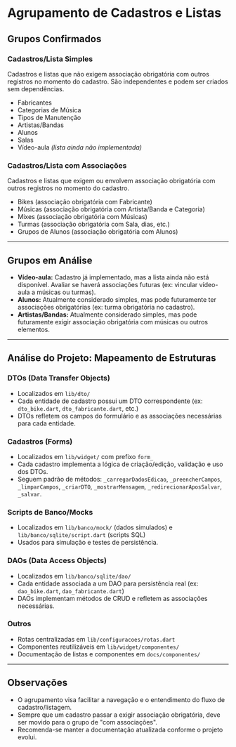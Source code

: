 # Agrupamento de Cadastros e Listas

## Grupos Confirmados

### Cadastros/Lista Simples
Cadastros e listas que não exigem associação obrigatória com outros registros no momento do cadastro. São independentes e podem ser criados sem dependências.

- Fabricantes
- Categorias de Música
- Tipos de Manutenção
- Artistas/Bandas
- Alunos
- Salas
- Vídeo-aula *(lista ainda não implementada)*

### Cadastros/Lista com Associações
Cadastros e listas que exigem ou envolvem associação obrigatória com outros registros no momento do cadastro.

- Bikes (associação obrigatória com Fabricante)
- Músicas (associação obrigatória com Artista/Banda e Categoria)
- Mixes (associação obrigatória com Músicas)
- Turmas (associação obrigatória com Sala, dias, etc.)
- Grupos de Alunos (associação obrigatória com Alunos)

---

## Grupos em Análise

- **Vídeo-aula:** Cadastro já implementado, mas a lista ainda não está disponível. Avaliar se haverá associações futuras (ex: vincular vídeo-aula a músicas ou turmas).
- **Alunos:** Atualmente considerado simples, mas pode futuramente ter associações obrigatórias (ex: turma obrigatória no cadastro).
- **Artistas/Bandas:** Atualmente considerado simples, mas pode futuramente exigir associação obrigatória com músicas ou outros elementos.

---

## Análise do Projeto: Mapeamento de Estruturas

### DTOs (Data Transfer Objects)
- Localizados em `lib/dto/`
- Cada entidade de cadastro possui um DTO correspondente (ex: `dto_bike.dart`, `dto_fabricante.dart`, etc.)
- DTOs refletem os campos do formulário e as associações necessárias para cada entidade.

### Cadastros (Forms)
- Localizados em `lib/widget/` com prefixo `form_`
- Cada cadastro implementa a lógica de criação/edição, validação e uso dos DTOs.
- Seguem padrão de métodos: `_carregarDadosEdicao`, `_preencherCampos`, `_limparCampos`, `_criarDTO`, `_mostrarMensagem`, `_redirecionarAposSalvar`, `_salvar`.

### Scripts de Banco/Mocks
- Localizados em `lib/banco/mock/` (dados simulados) e `lib/banco/sqlite/script.dart` (scripts SQL)
- Usados para simulação e testes de persistência.

### DAOs (Data Access Objects)
- Localizados em `lib/banco/sqlite/dao/`
- Cada entidade associada a um DAO para persistência real (ex: `dao_bike.dart`, `dao_fabricante.dart`)
- DAOs implementam métodos de CRUD e refletem as associações necessárias.

### Outros
- Rotas centralizadas em `lib/configuracoes/rotas.dart`
- Componentes reutilizáveis em `lib/widget/componentes/`
- Documentação de listas e componentes em `docs/componentes/`

---

## Observações
- O agrupamento visa facilitar a navegação e o entendimento do fluxo de cadastro/listagem.
- Sempre que um cadastro passar a exigir associação obrigatória, deve ser movido para o grupo de "com associações".
- Recomenda-se manter a documentação atualizada conforme o projeto evolui. 